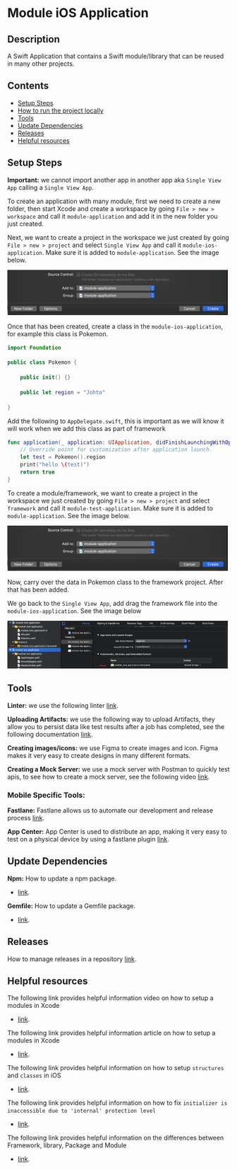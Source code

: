 # Module iOS Application

## Description

A Swift Application that contains a Swift module/library that can be reused in many other projects.

## Contents

- [Setup Steps](#setup-steps)
- [How to run the project locally](#how-to-run-the-project-locally)
- [Tools](#tools)
- [Update Dependencies](#update-dependencies)
- [Releases](#releases)
- [Helpful resources](#helpful-resources)

## Setup Steps

**Important:** we cannot import another app in another app aka `Single View App` calling a `Single View App`.

To create an application with many module, first we need to create a new folder, then start Xcode and create a workspace by going `File > new > workspace` and call it   `module-application` and add it in the new folder you just created. 

Next, we want to create a project in the workspace we just created by going `File > new > project` and select `Single View App` and call it `module-ios-application`. Make sure it is added to `module-application`. See the image below.

<p><img src="images/addTo.png" width="500"/></p>

Once that has been created, create a class in the `module-ios-application`, for example this class is Pokemon.

```swift
import Foundation

public class Pokemon {
    
    public init() {}
    
    public let region = "Johto"

}
```

Add the following to `AppDelegate.swift`, this is important as we will know it will work when we add this class as part of framework

```swift
func application(_ application: UIApplication, didFinishLaunchingWithOptions launchOptions: [UIApplication.LaunchOptionsKey: Any]?) -> Bool {
    // Override point for customization after application launch.
    let test = Pokemon().region
    print("hello \(test)")
    return true
}
```

To create a module/framework, we want to create a project in the workspace we just created by going `File > new > project` and select `framework` and call it `module-test-application`.  Make sure it is added to `module-application`. See the image below.

<p><img src="images/addTo.png" width="500"/></p>

Now, carry over the data in Pokemon class to the framework project. After that has been added.

We go back to the `Single View App`, add drag the framework file into the `module-ios-application`. See the image below

<p><img src="images/addFrameworkToSingleViewApp.png" width="500"/></p>

## Tools

**Linter:** we use the following linter [link](https://github.com/github/super-linter).

**Uploading Artifacts:**  we use the following way to upload Artifacts, they allow you to persist data like test results after a job has completed, see the following documentation [link](https://docs.github.com/en/actions/configuring-and-managing-workflows/persisting-workflow-data-using-artifacts).

**Creating images/icons:** we use Figma to create images and icon. Figma makes it very easy to create designs in many different formats.

**Creating a Mock Server:** we use a mock server with Postman to quickly test apis, to see how to create a mock server, see the following video [link](https://www.youtube.com/watch?v=rJY8uUH2TIk). 

### Mobile Specific Tools:
 
**Fastlane:** Fastlane allows us to automate our development and release process [link](https://docs.fastlane.tools/).

**App Center:** App Center is used to distribute an app, making it very easy to test on a physical device by using a fastlane plugin [link](https://github.com/microsoft/fastlane-plugin-appcenter).

## Update Dependencies

**Npm:** How to update a npm package.
- [link](https://docs.npmjs.com/cli/update).

**Gemfile:** How to update a Gemfile package.
- [link](https://bundler.io/man/bundle-update.1.html#UPDATING-A-LIST-OF-GEMS).

## Releases

How to manage releases in a repository [link](https://help.github.com/en/github/administering-a-repository/managing-releases-in-a-repository). 

## Helpful resources

The following link provides helpful information video on how to setup a modules in Xcode
- [link](https://www.youtube.com/watch?v=O_GDggfzaMY).

The following link provides helpful information article on how to setup a modules in Xcode
- [link](https://www.raywenderlich.com/5109-creating-a-framework-for-ios#toc-anchor-001).

The following link provides helpful information on how to setup `structures` and `classes` in iOS
- [link](https://docs.swift.org/swift-book/LanguageGuide/ClassesAndStructures.html).

The following link provides helpful information on how to fix `initializer is inaccessible due to 'internal' protection level`
- [link](https://stackoverflow.com/a/40859332).

The following link provides helpful information on the differences between Framework, library, Package and Module
- [link](https://dev.to/hamza/framework-vs-library-vs-package-vs-module-the-debate-3jpp).
